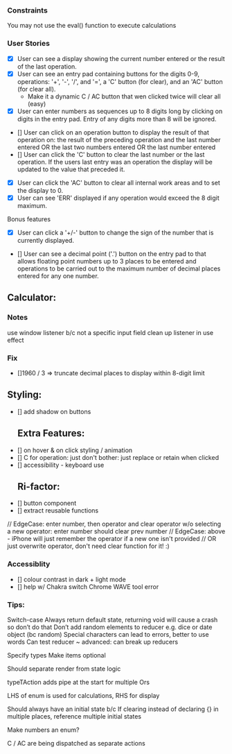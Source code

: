 ### Constraints

You may not use the eval() function to execute calculations

### User Stories

- [x] User can see a display showing the current number entered or the result of the last operation.
- [x] User can see an entry pad containing buttons for the digits 0-9, operations: '+', '-', '/', and '=', a 'C' button (for clear), and an 'AC' button (for clear all).
  - Make it a dynamic C / AC button that wen clicked twice will clear all (easy)
- [x] User can enter numbers as sequences up to 8 digits long by clicking on digits in the entry pad. Entry of any digits more than 8 will be ignored.
- [] User can click on an operation button to display the result of that operation on:
  the result of the preceding operation and the last number entered OR
  the last two numbers entered OR
  the last number entered
- [] User can click the 'C' button to clear the last number or the last operation. If the users last entry was an operation the display will be updated to the value that preceded it.
- [x] User can click the 'AC' button to clear all internal work areas and to set the display to 0.
- [x] User can see 'ERR' displayed if any operation would exceed the 8 digit maximum.

Bonus features

- [x] User can click a '+/-' button to change the sign of the number that is currently displayed.
- [] User can see a decimal point ('.') button on the entry pad to that allows floating point numbers up to 3 places to be entered and operations to be carried out to the maximum number of decimal places entered for any one number.

## Calculator:

### Notes

use window listener b/c not a specific input field
clean up listener in use effect

### Fix

- []1960 / 3 => truncate decimal places to display within 8-digit limit

## Styling:

- [] add shadow on buttons
  ## Extra Features:
- [] on hover & on click styling / animation
- [] C for operation: just don't bother: just replace or retain when clicked
- [] accessibility - keyboard use
  ## Ri-factor:
- [] button component
- [] extract reusable functions

// EdgeCase: enter number, then operator and clear operator w/o selecting a new operator: enter number should clear prev number
// EdgeCase: above - iPhone will just remember the operator if a new one isn't provided
// OR just overwrite operator, don't need clear function for it! :)

### Accessiblity

- [] colour contrast in dark + light mode
- [] help w/ Chakra switch Chrome WAVE tool error

### Tips:

Switch-case
Always return default state, returning void will cause a crash so don’t do that
Don’t add random elements to reducer e.g. dice or date object (bc random)
Special characters can lead to errors, better to use words
Can test reducer
~ advanced: can break up reducers

Specify types
Make items optional

Should separate render from state logic

typeTAction adds pipe at the start for multiple Ors

LHS of enum is used for calculations, RHS for display

Should always have an initial state b/c If clearing instead of declaring {} in multiple places, reference multiple initial states

Make numbers an enum?

C / AC are being dispatched as separate actions
